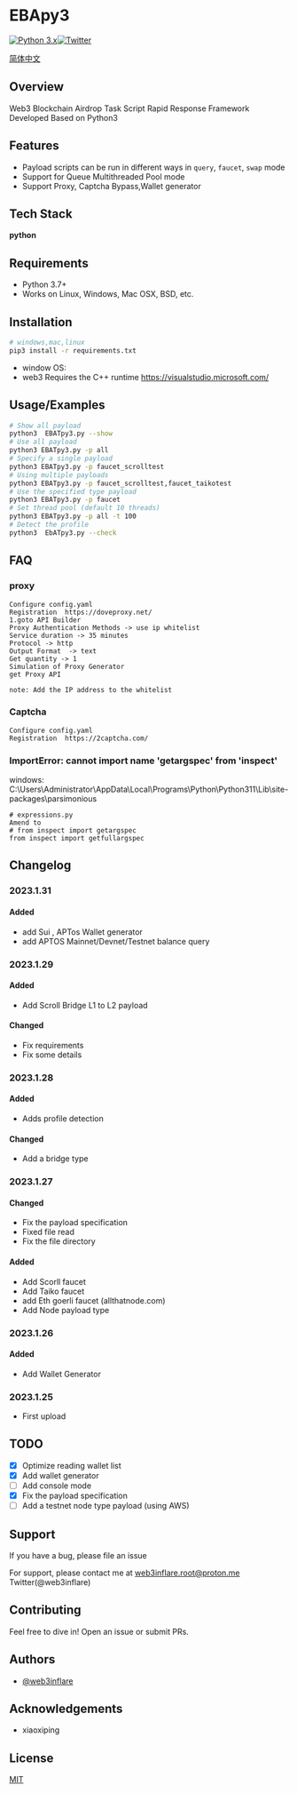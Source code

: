 
# EBApy3
[![Python 3.x](https://img.shields.io/badge/python-3.x-yellow.svg)](https://www.python.org/)[![Twitter](https://img.shields.io/badge/twitter-@web3inflare-blue.svg)](https://twitter.com/web3inflare)

[简体中文](./README_cn.md)
## Overview
Web3 Blockchain Airdrop Task Script Rapid Response Framework Developed Based on Python3

## Features

- Payload scripts can be run in different ways in `query`, `faucet`, `swap` mode
- Support for Queue Multithreaded Pool mode
- Support Proxy, Captcha Bypass,Wallet generator



## Tech Stack

**python** 


## Requirements
- Python 3.7+
- Works on Linux, Windows, Mac OSX, BSD, etc.
## Installation


``` bash
# windows,mac,linux 
pip3 install -r requirements.txt
```
 - window OS:
 - web3 Requires the C++ runtime
https://visualstudio.microsoft.com/
## Usage/Examples

``` bash
# Show all payload
python3  EBATpy3.py --show
# Use all payload
python3 EBATpy3.py -p all 
# Specify a single payload
python3 EBATpy3.py -p faucet_scrolltest 
# Using multiple payloads
python3 EBATpy3.py -p faucet_scrolltest,faucet_taikotest
# Use the specified type payload
python3 EBATpy3.py -p faucet 
# Set thread pool (default 10 threads)
python3 EBATpy3.py -p all -t 100
# Detect the profile
python3  EbATpy3.py --check 
```

## FAQ
### proxy
```
Configure config.yaml
Registration  https://doveproxy.net/ 
1.goto API Builder
Proxy Authentication Methods -> use ip whitelist
Service duration -> 35 minutes
Protocol -> http
Output Format  -> text
Get quantity -> 1
Simulation of Proxy Generator
get Proxy API

note: Add the IP address to the whitelist
```
###  Captcha
```
Configure config.yaml
Registration  https://2captcha.com/
```


###  ImportError: cannot import name 'getargspec' from 'inspect'
windows:
C:\Users\Administrator\AppData\Local\Programs\Python\Python311\Lib\site-packages\parsimonious
```text
# expressions.py
Amend to
# from inspect import getargspec
from inspect import getfullargspec

```
## Changelog
### 2023.1.31
#### Added
 - add Sui , APTos Wallet generator
 - add APTOS Mainnet/Devnet/Testnet balance query
### 2023.1.29
#### Added
 -  Add Scroll Bridge L1 to L2 payload
#### Changed 
 - Fix requirements
 - Fix some details
### 2023.1.28
#### Added
 -  Adds profile detection
#### Changed 
 - Add a bridge type
### 2023.1.27
#### Changed 
 - Fix the payload specification
 - Fixed file read
 - Fix the file directory
#### Added
 - Add Scorll faucet 
 - Add Taiko faucet
 - add Eth goerli faucet  (allthatnode.com)
 - Add Node payload type
### 2023.1.26
#### Added 
 - Add  Wallet Generator 

### 2023.1.25 
 - First upload

## TODO
- [x]  Optimize reading wallet list
- [x]  Add wallet generator
- [ ]  Add console mode
- [x]  Fix the payload specification
- [ ]  Add a testnet node type payload (using AWS)

## Support
If you have a bug, please file an issue

For support, please contact me at web3inflare.root@proton.me
Twitter(@web3inflare)


## Contributing

Feel free to dive in! Open an issue or submit PRs.


## Authors

- [@web3inflare](https://www.github.com/web3inflare)


## Acknowledgements

 - xiaoxiping


## License

[MIT](https://choosealicense.com/licenses/mit/)

